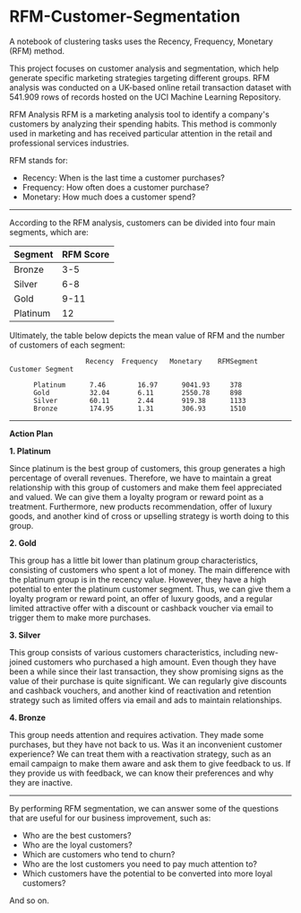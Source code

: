 # RFM-Customer-Segmentation
A notebook of clustering tasks uses the Recency, Frequency, Monetary (RFM) method.

This project focuses on customer analysis and segmentation, which help generate specific marketing strategies targeting different groups. RFM analysis was conducted on a UK-based online retail transaction dataset with 541.909 rows of records hosted on the UCI Machine Learning Repository.

RFM Analysis
RFM is a marketing analysis tool to identify a company's customers by analyzing their spending habits. This method is commonly used in marketing and has received particular attention in the retail and professional services industries.

RFM stands for:

- Recency: When is the last time a customer purchases?
- Frequency: How often does a customer purchase?
- Monetary: How much does a customer spend?

****

According to the RFM analysis, customers can be divided into four main segments, which are:

|Segment|RFM Score|
|---|---|
|Bronze|3-5|
|Silver|6-8|
|Gold|9-11|
|Platinum|12|

Ultimately, the table below depicts the mean value of RFM and the number of customers of each segment:

                       Recency	Frequency   Monetary	RFMSegment
    Customer Segment
			
          Platinum      7.46     	16.97      9041.93     378
          Gold          32.04    	6.11       2550.78     898
          Silver        60.11    	2.44       919.38      1133
          Bronze        174.95   	1.31       306.93      1510
          
****

**Action Plan**

**1. Platinum**

Since platinum is the best group of customers, this group generates a high percentage of overall revenues. Therefore, we have to maintain a great relationship with this group of customers and make them feel appreciated and valued. We can give them a loyalty program or reward point as a treatment. Furthermore, new products recommendation, offer of luxury goods, and another kind of cross or upselling strategy is worth doing to this group.

**2. Gold**

This group has a little bit lower than platinum group characteristics, consisting of customers who spent a lot of money. The main difference with the platinum group is in the recency value. However, they have a high potential to enter the platinum customer segment. Thus, we can give them a loyalty program or reward point, an offer of luxury goods, and a regular limited attractive offer with a discount or cashback voucher via email to trigger them to make more purchases.

**3. Silver**

This group consists of various customers characteristics, including new-joined customers who purchased a high amount. Even though they have been a while since their last transaction, they show promising signs as the value of their purchase is quite significant. We can regularly give discounts and cashback vouchers, and another kind of reactivation and retention strategy such as limited offers via email and ads to maintain relationships.

**4. Bronze**

This group needs attention and requires activation. They made some purchases, but they have not back to us. Was it an inconvenient customer experience? We can treat them with a reactivation strategy, such as an email campaign to make them aware and ask them to give feedback to us. If they provide us with feedback, we can know their preferences and why they are inactive. 

****

By performing RFM segmentation, we can answer some of the questions that are useful for our business improvement, such as:
- Who are the best customers?
- Who are the loyal customers?
- Which are customers who tend to churn?
- Who are the lost customers you need to pay much attention to?
- Which customers have the potential to be converted into more loyal customers?

And so on.

